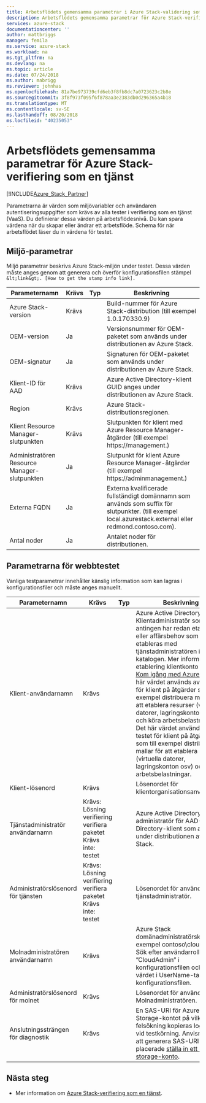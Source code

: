 ```yaml
---
title: Arbetsflödets gemensamma parametrar i Azure Stack-validering som en tjänst | Microsoft Docs
description: Arbetsflödets gemensamma parametrar för Azure Stack-verifiering som en tjänst
services: azure-stack
documentationcenter: ''
author: mattbriggs
manager: femila
ms.service: azure-stack
ms.workload: na
ms.tgt_pltfrm: na
ms.devlang: na
ms.topic: article
ms.date: 07/24/2018
ms.author: mabrigg
ms.reviewer: johnhas
ms.openlocfilehash: 81a7be973739cfd6eb3f8fb8dc7a0723623c2b8e
ms.sourcegitcommit: 3f8f973f095f6f878aa3e2383db0d296365a4b18
ms.translationtype: MT
ms.contentlocale: sv-SE
ms.lasthandoff: 08/20/2018
ms.locfileid: "40235053"
---
```

# <a name="workflow-common-parameters-for-azure-stack-validation-as-a-service"></a>Arbetsflödets gemensamma parametrar för Azure Stack-verifiering som en tjänst

[!INCLUDE[Azure_Stack_Partner](./includes/azure-stack-partner-appliesto.md)]

Parametrarna är värden som miljövariabler och användaren autentiseringsuppgifter som krävs av alla tester i verifiering som en tjänst (VaaS). Du definierar dessa värden på arbetsflödesnivå. Du kan spara värdena när du skapar eller ändrar ett arbetsflöde. Schema för när arbetsflödet läser du in värdena för testet. 

## <a name="environment-parameters"></a>Miljö-parametrar

Miljö parametrar beskrivs Azure Stack-miljön under testet. Dessa värden måste anges genom att generera och överför konfigurationsfilen stämpel `&lt;link&gt;. [How to get the stamp info link].`

| Parameternamn | Krävs | Typ | Beskrivning |
|----------------------------------|----------|------|---------------------------------------------------------------------------------------------------------------------------------|
| Azure Stack-version | Krävs |  | Build-nummer för Azure Stack-distribution (till exempel 1.0.170330.9) |
| OEM-version | Ja |  | Versionsnummer för OEM-paketet som används under distributionen av Azure Stack. |
| OEM-signatur | Ja |  | Signaturen för OEM-paketet som används under distributionen av Azure Stack. |
| Klient-ID för AAD | Krävs |  | Azure Active Directory-klient GUID anges under distributionen av Azure Stack.|
| Region | Krävs |  | Azure Stack-distributionsregionen. |
| Klient Resource Manager-slutpunkten | Krävs |  | Slutpunkten för klient med Azure Resource Manager-åtgärder (till exempel https://management.<ExternalFqdn>) |
| Administratören Resource Manager-slutpunkten | Ja |  | Slutpunkt för klient Azure Resource Manager-åtgärder (till exempel https://adminmanagement.<ExternalFqdn>) |
| Externa FQDN | Ja |  | Externa kvalificerade fullständigt domännamn som används som suffix för slutpunkter. (till exempel local.azurestack.external eller redmond.contoso.com). |
| Antal noder | Ja |  | Antalet noder för distributionen. |

## <a name="test-parameters"></a>Parametrarna för webbtestet

Vanliga testparametrar innehåller känslig information som kan lagras i konfigurationsfiler och måste anges manuellt.

| Parameternamn | Krävs | Typ | Beskrivning |
|--------------------------------|------------------------------------------------------------------------------|------|-----------------------------------------------------------------------------------------------------------------------------------------------------------------------------------------------------------------------------------------------------------------------------------------------------------------------------------------------------------------------------------------------------------------------------------------------------------------------------------------------------------------------------------------------------------|
| Klient-användarnamn | Krävs |  | Azure Active Directory-Klientadministratör som antingen har redan etablerats eller affärsbehov som ska etableras med tjänstadministratören i AAD-katalogen. Mer information om etablering klientkonto finns [Kom igång med Azure AD](https://docs.microsoft.com/azure/active-directory/get-started-azure-ad). Det här värdet används av testet för klient på åtgärder som till exempel distribuera mallar för att etablera resurser (virtuella datorer, lagringskonton osv) och köra arbetsbelastningar. Det här värdet används av testet för klient på åtgärder som till exempel distribuera mallar för att etablera resurser (virtuella datorer, lagringskonton osv) och köra arbetsbelastningar. |
| Klient-lösenord | Krävs |  | Lösenordet för klientorganisationsanvändaren. |
| Tjänstadministratör användarnamn | Krävs: Lösning verifiering verifiera paketet<br>Krävs inte: testet |  | Azure Active Directory-administratör för AAD-Directory-klient som anges under distributionen av Azure Stack. |
| Administratörslösenord för tjänsten | Krävs: Lösning verifiering verifiera paketet<br>Krävs inte: testet |  | Lösenordet för användaren tjänstadministratör. |
| Molnadministratören användarnamn | Krävs |  | Azure Stack domänadministratörskonto (till exempel contoso\cloudadmin). Sök efter användarroll = ”CloudAdmin” i konfigurationsfilen och Välj värdet i UserName-taggen i konfigurationsfilen. |
| Administratörslösenord för molnet | Krävs |  | Lösenordet för användaren Molnadministratören. |
| Anslutningssträngen för diagnostik | Krävs |  | En SAS-URI för Azure Storage-kontot på vilka felsökning kopieras loggfilerna vid testkörning. Anvisningar för att generera SAS-URI är placerade [ställa in ett blob storage-konto](azure-stack-vaas-set-up-account.md). |


## <a name="next-steps"></a>Nästa steg

- Mer information om [Azure Stack-verifiering som en tjänst](https://docs.microsoft.com/azure/azure-stack/partner).
